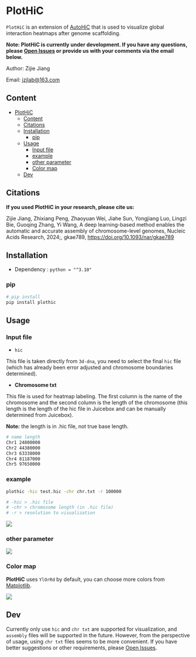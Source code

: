 # PlotHiC

`PlotHiC` is an extension of [AutoHiC](https://github.com/Jwindler/AutoHiC) that is used to visualize global interaction heatmaps after genome scaffolding.

**Note: PlotHiC is currently under development. If you have any questions, please [Open Issues](https://github.com/Jwindler/PlotHiC/issues/new) or provide us with your comments via the email below.**

Author: Zijie Jiang

Email: [jzjlab@163.com](mailto:jzjlab@163.com)



## Content 

- [PlotHiC](#plothic)
  - [Content](#content)
  - [Citations](#citations)
  - [Installation](#installation)
    - [pip](#pip)
  - [Usage](#usage)
    - [Input file](#input-file)
    - [example](#example)
    - [other parameter](#other-parameter)
    - [Color map](#color-map)
  - [Dev](#dev)





## Citations

**If you used PlotHiC in your research, please cite us:**

Zijie Jiang, Zhixiang Peng, Zhaoyuan Wei, Jiahe Sun, Yongjiang Luo, Lingzi Bie, Guoqing Zhang, Yi Wang, A deep learning-based method enables the automatic and accurate assembly of chromosome-level genomes, Nucleic Acids Research, 2024;, gkae789, https://doi.org/10.1093/nar/gkae789



## Installation

- Dependency : `python = "^3.10"`



### pip

```bash
# pip install 
pip install plothic

```



## Usage

### Input file

- `hic`

This file is taken directly from `3d-dna`, you need to select the final `hic` file (which has already been error adjusted and chromosome boundaries determined).



- **Chromosome txt**

This file is used for heatmap labeling. The first column is the name of the chromosome and the second column is the length of the chromosome (this length is the length of the hic file in Juicebox and can be manually determined from Juicebox).

**Note:** the length is in .hic file, not true base length.

```sh
# name length
Chr1 24800000
Chr2 44380000
Chr3 63338000
Chr4 81187000
Chr5 97650000
```



### example

```sh
plothic -hic test.hic -chr chr.txt -r 100000

# -hic > .hic file 
# -chr > chromosome length (in .hic file)
# -r > resolution to visualization

```

![](https://s2.loli.net/2024/11/15/3rmOLU5IPa6vywo.png)



### other parameter

![](https://s2.loli.net/2024/11/18/dmuXrbsB9DRhlyt.png)



### Color map

**PlotHiC** uses `YlOrRd` by default, you can choose more colors from [Matplotlib](https://matplotlib.org/stable/users/explain/colors/colormaps.html).

![](https://s2.loli.net/2024/11/13/MYZe56Vy2BT1tDp.png)



## Dev

Currently only use `hic` and `chr txt` are supported for visualization, and `assembly` files will be supported in the future. However, from the perspective of usage, using `chr txt` files seems to be more convenient. If you have better suggestions or other requirements, please [Open Issues](https://github.com/Jwindler/PlotHiC/issues/new).

